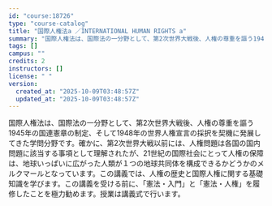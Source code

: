 ```yaml
---
id: "course:18726"
type: "course-catalog"
title: "国際人権法a ／INTERNATIONAL HUMAN RIGHTS a"
summary: "国際人権法は、国際法の一分野として、第2次世界大戦後、人権の尊重を謳う1945年の国連憲章の制定、そして1948年の世界人権宣言の採択を契機に発展してきた学問分野です。確かに、第2次世界大戦以前には、人権問題は各国の国内問題に該当する事項と…"
tags: []
campus: ""
credits: 2
instructors: []
license: " "
version:
  created_at: "2025-10-09T03:48:57Z"
  updated_at: "2025-10-09T03:48:57Z"
---
```


国際人権法は、国際法の一分野として、第2次世界大戦後、人権の尊重を謳う1945年の国連憲章の制定、そして1948年の世界人権宣言の採択を契機に発展してきた学問分野です。確かに、第2次世界大戦以前には、人権問題は各国の国内問題に該当する事項として理解されたが、21世紀の国際社会にとって人権の保障は、地球いっぱいに広がった人類が１つの地球共同体を構成できるかどうかのメルクマールとなっています。この講義では、人権の歴史と国際人権に関する基礎知識を学びます。この講義を受ける前に、「憲法・入門」と「憲法・人権」を履修したことを極力勧めます。授業は講義式で行います。
